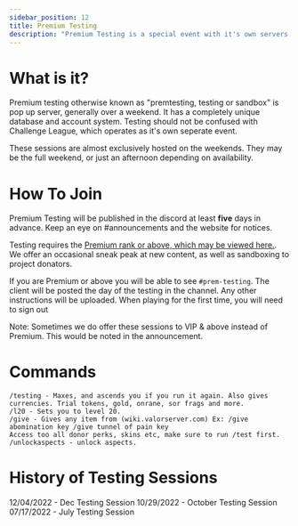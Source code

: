 ```yaml
---
sidebar_position: 12
title: Premium Testing
description: "Premium Testing is a special event with it's own servers. This is a sandboxed enviroment where players create new accounts and experiment."
---
```


# What is it?

Premium testing otherwise known as "premtesting, testing or sandbox" is pop up server, generally over a weekend. It has a completely unique database and account system.
Testing should not be confused with Challenge League, which operates as it's own seperate event. 

These sessions are almost exclusively hosted on the weekends. They may be the full weekend, or just an afternoon depending on availability. 

# How To Join

Premium Testing will be published in the discord at least **five** days in advance. Keep an eye on #announcements and the website for notices.

Testing requires the [Premium rank or above, which may be viewed here.](https://valorserver.com/payment/valor-checkout?packageID=2). We offer an occasional sneak peak at new content, as well as sandboxing to project donators.

If you are Premium or above you will be able to see `#prem-testing`. The client will be posted the day of the testing in the channel. Any other instructions will be uploaded.
When playing for the first time, you will need to sign out

Note: Sometimes we do offer these sessions to VIP  & above instead of Premium. This would be noted in the announcement.

# Commands

```
/testing - Maxes, and ascends you if you run it again. Also gives currencies. Trial tokens, gold, onrane, sor frags and more.
/l20 - Sets you to level 20.
/give - Gives any item from (wiki.valorserver.com) Ex: /give abomination key /give tunnel of pain key
Access too all donor perks, skins etc, make sure to run /test first.
/unlockaspects - unlock aspects.
```

# History of Testing Sessions

12/04/2022 - Dec Testing Session
10/29/2022 - October Testing Session
07/17/2022 - July Testing Session

